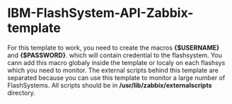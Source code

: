 # IBM-FlashSystem-API-Zabbix-template

For this template to work, you need to create the macros **{$USERNAME}** and **{$PASSWORD}**. which will contain credential to the flashsystem.
You cann add this macro globaly inside the template or localy on each flashsys which you need to monitor.
The external scripts behind this template are separated because you can use this template to monitor a large number of FlashSystems.
All scripts should be in **/usr/lib/zabbix/externalscripts** directory.
